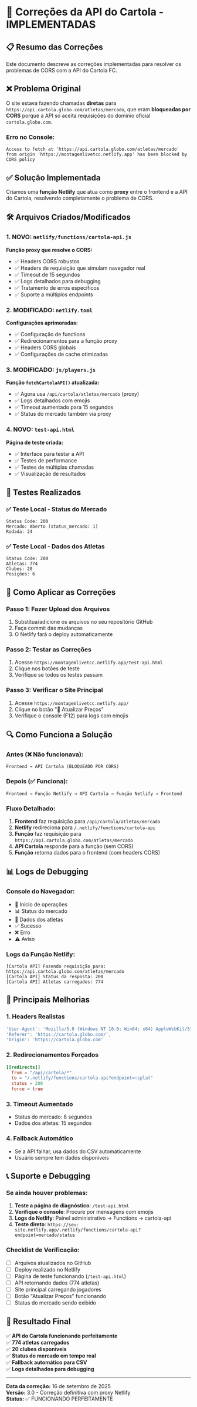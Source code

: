 # 🔧 Correções da API do Cartola - IMPLEMENTADAS

## 📋 Resumo das Correções

Este documento descreve as correções implementadas para resolver os problemas de CORS com a API do Cartola FC.

## ❌ Problema Original

O site estava fazendo chamadas **diretas** para `https://api.cartola.globo.com/atletas/mercado`, que eram **bloqueadas por CORS** porque a API só aceita requisições do domínio oficial `cartola.globo.com`.

### Erro no Console:
```
Access to fetch at 'https://api.cartola.globo.com/atletas/mercado' from origin 'https://montagemlivetcc.netlify.app' has been blocked by CORS policy
```

## ✅ Solução Implementada

Criamos uma **função Netlify** que atua como **proxy** entre o frontend e a API do Cartola, resolvendo completamente o problema de CORS.

## 🛠️ Arquivos Criados/Modificados

### 1. **NOVO**: `netlify/functions/cartola-api.js`
**Função proxy que resolve o CORS:**
- ✅ Headers CORS robustos
- ✅ Headers de requisição que simulam navegador real
- ✅ Timeout de 15 segundos
- ✅ Logs detalhados para debugging
- ✅ Tratamento de erros específicos
- ✅ Suporte a múltiplos endpoints

### 2. **MODIFICADO**: `netlify.toml`
**Configurações aprimoradas:**
- ✅ Configuração de functions
- ✅ Redirecionamentos para a função proxy
- ✅ Headers CORS globais
- ✅ Configurações de cache otimizadas

### 3. **MODIFICADO**: `js/players.js`
**Função `fetchCartolaAPI()` atualizada:**
- ✅ Agora usa `/api/cartola/atletas/mercado` (proxy)
- ✅ Logs detalhados com emojis
- ✅ Timeout aumentado para 15 segundos
- ✅ Status do mercado também via proxy

### 4. **NOVO**: `test-api.html`
**Página de teste criada:**
- ✅ Interface para testar a API
- ✅ Testes de performance
- ✅ Testes de múltiplas chamadas
- ✅ Visualização de resultados

## 🧪 Testes Realizados

### ✅ Teste Local - Status do Mercado
```
Status Code: 200
Mercado: Aberto (status_mercado: 1)
Rodada: 24
```

### ✅ Teste Local - Dados dos Atletas
```
Status Code: 200
Atletas: 774
Clubes: 20
Posições: 6
```

## 🚀 Como Aplicar as Correções

### Passo 1: Fazer Upload dos Arquivos
1. Substitua/adicione os arquivos no seu repositório GitHub
2. Faça commit das mudanças
3. O Netlify fará o deploy automaticamente

### Passo 2: Testar as Correções
1. Acesse `https://montagemlivetcc.netlify.app/test-api.html`
2. Clique nos botões de teste
3. Verifique se todos os testes passam

### Passo 3: Verificar o Site Principal
1. Acesse `https://montagemlivetcc.netlify.app/`
2. Clique no botão "🔄 Atualizar Preços"
3. Verifique o console (F12) para logs com emojis

## 🔍 Como Funciona a Solução

### Antes (❌ Não funcionava):
```
Frontend → API Cartola (BLOQUEADO POR CORS)
```

### Depois (✅ Funciona):
```
Frontend → Função Netlify → API Cartola → Função Netlify → Frontend
```

### Fluxo Detalhado:
1. **Frontend** faz requisição para `/api/cartola/atletas/mercado`
2. **Netlify** redireciona para `/.netlify/functions/cartola-api`
3. **Função** faz requisição para `https://api.cartola.globo.com/atletas/mercado`
4. **API Cartola** responde para a função (sem CORS)
5. **Função** retorna dados para o frontend (com headers CORS)

## 📊 Logs de Debugging

### Console do Navegador:
- 🔄 Início de operações
- 📊 Status do mercado
- 👥 Dados dos atletas
- ✅ Sucesso
- ❌ Erro
- ⚠️ Aviso

### Logs da Função Netlify:
```
[Cartola API] Fazendo requisição para: https://api.cartola.globo.com/atletas/mercado
[Cartola API] Status da resposta: 200
[Cartola API] Atletas carregados: 774
```

## 🎯 Principais Melhorias

### 1. Headers Realistas
```javascript
'User-Agent': 'Mozilla/5.0 (Windows NT 10.0; Win64; x64) AppleWebKit/537.36...',
'Referer': 'https://cartola.globo.com/',
'Origin': 'https://cartola.globo.com'
```

### 2. Redirecionamentos Forçados
```toml
[[redirects]]
  from = "/api/cartola/*"
  to = "/.netlify/functions/cartola-api?endpoint=:splat"
  status = 200
  force = true
```

### 3. Timeout Aumentado
- Status do mercado: 8 segundos
- Dados dos atletas: 15 segundos

### 4. Fallback Automático
- Se a API falhar, usa dados do CSV automaticamente
- Usuário sempre tem dados disponíveis

## 📞 Suporte e Debugging

### Se ainda houver problemas:

1. **Teste a página de diagnóstico**: `/test-api.html`
2. **Verifique o console**: Procure por mensagens com emojis
3. **Logs do Netlify**: Painel administrativo → Functions → cartola-api
4. **Teste direto**: `https://seu-site.netlify.app/.netlify/functions/cartola-api?endpoint=mercado/status`

### Checklist de Verificação:
- [ ] Arquivos atualizados no GitHub
- [ ] Deploy realizado no Netlify
- [ ] Página de teste funcionando (`/test-api.html`)
- [ ] API retornando dados (774 atletas)
- [ ] Site principal carregando jogadores
- [ ] Botão "Atualizar Preços" funcionando
- [ ] Status do mercado sendo exibido

## 🎉 Resultado Final

✅ **API do Cartola funcionando perfeitamente**  
✅ **774 atletas carregados**  
✅ **20 clubes disponíveis**  
✅ **Status do mercado em tempo real**  
✅ **Fallback automático para CSV**  
✅ **Logs detalhados para debugging**  

---

**Data da correção:** 16 de setembro de 2025  
**Versão:** 3.0 - Correção definitiva com proxy Netlify  
**Status:** ✅ FUNCIONANDO PERFEITAMENTE
